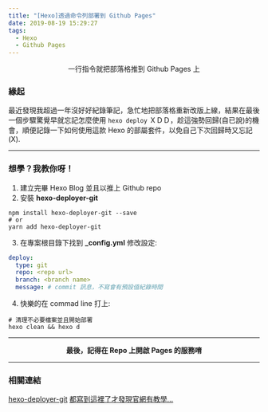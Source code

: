 ```yaml
---
title: "[Hexo]透過命令列部署到 Github Pages"
date: 2019-08-19 15:29:27
tags:
  - Hexo
  - Github Pages
---
```


<center> 一行指令就把部落格推到 Github Pages 上 </center>

<!-- more -->

### 緣起

最近發現我超過一年沒好好紀錄筆記，急忙地把部落格重新改版上線，結果在最後一個步驟驚覺早就忘記怎麼使用 `hexo deploy` ＸＤＤ，趁這強勢回歸(自已說)的機會，順便記錄一下如何使用這款 Hexo 的部屬套件，以免自己下次回歸時又忘記(X).

---

### 想學？我教你呀！

1. 建立完畢 Hexo Blog 並且以推上 Github repo
2. 安裝 **hexo-deployer-git**

```shell
npm install hexo-deployer-git --save
# or
yarn add hexo-deployer-git
```

3. 在專案根目錄下找到 **\_config.yml** 修改設定:

```yml
deploy:
  type: git
  repo: <repo url>
  branch: <branch name>
  message: # commit 訊息，不寫會有預設值紀錄時間
```

4. 快樂的在 commad line 打上:

```shell
# 清理不必要檔案並且開始部署
hexo clean && hexo d
```

---

**<center>最後，記得在 Repo 上開啟 Pages 的服務唷</center>**

---

### 相關連結

[hexo-deployer-git](https://github.com/hexojs/hexo-deployer-git)
[都寫到這裡了才發現官網有教學...](https://hexo.io/zh-tw/docs/deployment.html)
